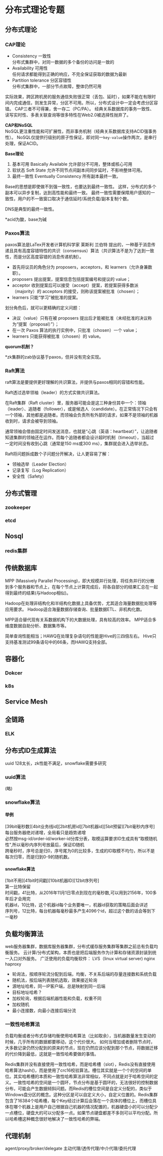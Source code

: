 # 分布式理论专题

## 分布式理论
### CAP理论
+ Consistency 一致性  
分布式集群中，对同一数据的多个备份的访问是一致的
+ Availability 可用性  
任何请求都能得到正确的响应，不完全保证获取的数据为最新
+ Partition tolerance 分区容错性  
分布式集群中，一部分节点故障，整体仍然可用  

实际效果，跨区跨机房的服务通信失败很正常（丢包、延时），如果不能在有限时间内完成通信，则发生异常，分区不可用。所以，分布式设计中一定会考虑分区容错。
CAP三者不可得兼，舍一存二（PC/PA）。
经典关系数据库的事务一致性、读写实时性、多表关联查询等很多特性在Web2.0被选择性抛弃了。

**CAP和NoSQL**  
NoSQL更注重性能和可扩展性，而非事务机制（经典关系数据库支持ACID强事务性）。
NoSQL仅提供行级别的原子性保证，即对同一`key-value`操作两次，是串行处理，保证ACID。

**Base理论**  
1. 基本可用 Basically Available
允许部分不可用，整体或核心可用
2. 软状态 Soft State
允许不同节点间副本间同步延时，不影响整体可用。
3. 最终一致性 Eventually Consistency
所有副本最终一致。

Base的思想是即使做不到强一致性，也要达到最终一致性。
这样，分布式的多个副本可以异步复制，达到高性能和最终一致。
最终一致性需要保障用户感知的一致性，用户的不一致窗口取决于通信延时/系统负载/副本复制个数。

DNS是典型的最终一致性。

*acid为酸，base为碱

### Paxos算法
paxos算法是LaTex开发者计算机科学家 莱斯利 兰伯特 提出的，一种基于消息传递且具有高度容错特性的共识（consensus）算法（共识算法不是为了达到一致性，而是分区高度容错的消息传递机制）。

+ 首先将议员的角色分为 proposers，acceptors，和 learners（允许身兼数职）。
+ proposers 提出提案，提案信息包括提案编号和提议的 value；
+ acceptor 收到提案后可以接受（accept）提案，若提案获得多数派（majority）的 acceptors 的接受，则称该提案被批准（chosen）；
+ learners 只能“学习”被批准的提案。

划分角色后，就可以更精确的定义问题：
+ 决议（value）只有在被 proposers 提出后才能被批准（未经批准的决议称为“提案（proposal）”）；
+ 在一次 Paxos 算法的执行实例中，只批准（chosen）一个 value；
+ learners 只能获得被批准（chosen）的 value。

**quorum机制？**

*zk集群的zab协议基于paxos，但并没有完全实现。
### Raft算法
raft算法是要提供更好理解的共识算法，并提供与paxos相同的容错和性能。

Raft透过选举领袖（leader）的方式实做共识算法。

在Raft集群（Raft cluster）里，服务器可能会是这三种身份其中一个：领袖（leader）、追随者（follower），或是候选人（candidate）。在正常情况下只会有一个领袖，其他都是追随者。而领袖会负责所有外部的请求，如果不是领袖的机器收到时，请求会被导到领袖。

通常领袖会借由固定时间发送消息，也就是“心跳（英语：heartbeat）”，让追随者知道集群的领袖还在运作。而每个追随者都会设计超时机制（timeout），当超过一定时间没有收到心跳（通常是150 ms或300 ms），集群就会进入选举状态。

Raft将问题拆成数个子问题分开解决，让人更容易了解：
+ 领袖选举（Leader Election）
+ 记录复写（Log Replication）
+ 安全性（Safety）

## 分布式管理
### zookeeper

### etcd

## Nosql
### redis集群

## 传统数据库
MPP (Massively Parallel Processing)，即大规模并行处理，将任务并行的分散到多个服务器和节点上，在每个节点上计算完成后，将各自部分的结果汇总在一起得到最终的结果(与Hadoop相似)。

Hadoop在处理非结构化和半结构化数据上具备优势，尤其适合海量数据批处理等应用要求。
Hadoop适合海量数据存储查询、批量数据ETL、非机构化数。

MPP适合替代现有关系数据机构下的大数据处理，具有较高的效率。
MPP适合多维度数据自助分析、数据集市等。

简单查询性能相当；HAWQ在处理复杂语句的性能是Hive的三四倍左右。
Hive只支持基准测试99条语句中的66条，而HAWQ支持全部。

## 容器化
### Dokcer
### k8s

## Service Mesh

## 全链路
### ELK

## 分布式ID生成算法
uuid 128太长，zk性能不满足，snowflake需要多研究
### uuid算法
(略)
### snowflake算法
#### 举例
[39bit毫秒数][4bit业务线id][2bit机房id][7bit机器id][5bit预留][7bit毫秒内序号]  
每台服务器绝对递增，全局看只是趋势递增  
必然按msg-id/order-id/worker-id分库分表，取模运算要求ID生成具有“取模随机性",所以毫秒内序列号放最后，保证ID随机  
跨毫秒时，序号总是归0，序号尾为0的比较多，生成的ID取模不均匀，所以不是每次归零，而是归到0-9的随机数。

#### snowflake算法
[1bit不用][41bit时间戳][10bit机器ID][12bit序列号]  
第一比特保留  
时间戳，41比特，从2016年11月1日零点到现在的毫秒数,可以用到2156年，100多年后才会用完  
机器id，10比特，这个机器id每个业务要唯一，机器id获取的策略后面会详述  
序列号，12比特，每台机器每毫秒最多产生4096个id，超过这个数的话会等到下一毫秒  

## 负载均衡算法
web服务器集群，数据库服务器集群，分布式缓存服务集群等集群之前总有负载均衡服务。
云计算/分布式架构，本质也是把后端服务作为计算和存储资源封装到统一入口对外服务。
广泛使用的负载均衡软件：
LVS（linux virtual server)
nginx
haproxy

+ 轮询法，按顺序轮流分配到后端，均衡，不关系后端的存量连接数和系统负载
+ 随机法，按后端列表随机选取，效果接近轮询
+ 源地址哈希，同一IP客户端，总是映射到同一后端
+ 目标地址哈希？
+ 加权轮询，根据后端机器性能和负载，权重不同
+ 加权随机
+ 最小连接数，向最小连接后端分流

### 一致性哈希算法
负载均衡或者分布式存储均衡使用哈希算法（比如取余），当机器数量发生变动的时候，几乎所有的数据都要移动，这个代价很大。
如何当增加或者删除节点时，大多数记录仍然分配到的原来的节点，现在仍然应该分配到那个节点，将数据迁移的代价降到最低，这就是一致性哈希要做的事情。

Redis集群并没有直接使用一致性哈希，而是哈希槽（slot），Redis没有直接使用哈希算法hash()，而是使用了crc16校验算法。槽位其实就是一个个的空间的单位。其实哈希槽的本质和一致性哈希算法非常相似，不同点就是对于哈希空间的定义。一致性哈希的空间是一个圆环，节点分布是基于圆环的，无法很好的控制数据分布，可能会产生数据倾斜问题。而Redis的槽位空间是自定义分配的，类似于Windows盘分区的概念。这种分区是可以自定义大小，自定义位置的。Redis集群包含了16384个哈希槽，每个Key经过计算后会落在一个具体的槽位上，而槽位具体在哪个机器上是用户自己根据自己机器的情况配置的，机器硬盘小的可以分配少一点槽位，硬盘大的可以分配多一点。如果节点硬盘都差不多则可以平均分配。所以哈希槽这种概念很好地解决了一致性哈希的弊端。


## 代理机制
agent/proxy/broker/delegate
主动代理/透传代理/中介代理/委托代理